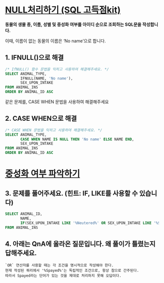 # [NULL처리하기 (SQL 고득점kit)](https://school.programmers.co.kr/learn/courses/30/lessons/59410)

**동물의 생물 종, 이름, 성별 및 중성화 여부를 아이디 순으로 조회하는 SQL문을 작성합니다.**

이때, 이름이 없는 동물의 이름은 ‘No name’으로 합니다.

## 1. IFNULL()으로 해결

```sql
/* IfNULL() 함수 문법을 익히고 사용하여 해결해주세요. */
SELECT ANIMAL_TYPE,
       IFNULL(NAME, 'No name'),
       SEX_UPON_INTAKE
FROM ANIMAL_INS
ORDER BY ANIMAL_ID ASC
```

같은 문제를, CASE WHEN 문법을 사용하여 해결해주세요

## 2. CASE WHEN으로 해결

```sql
/* CASE WHEN 문법을 익히고 사용하여 해결해주세요. */
SELECT ANIMAL_TYPE,
       CASE WHEN NAME IS NULL THEN 'No name' ELSE NAME END,
       SEX_UPON_INTAKE
FROM ANIMAL_INS
ORDER BY ANIMAL_ID ASC
```

# [중성화 여부 파악하기](https://school.programmers.co.kr/learn/courses/30/lessons/59409#qna)

## 3. 문제를 풀어주세요. (힌트: IF, LIKE를 사용할 수 있습니다)

```sql
SELECT ANIMAL_ID,
       NAME,
       IF(SEX_UPON_INTAKE LIKE '%Neutered%' OR SEX_UPON_INTAKE LIKE '%Spayed%', 'O', 'X') AS 중성화
FROM ANIMAL_INS
```

## 4. 아래는 QnA에 올라온 질문입니다. 왜 풀이가 틀렸는지 답해주세요.

[](https://school.programmers.co.kr/questions/80270)

```
`OR` 연산자를 사용할 때는 각 조건을 명시적으로 작성해야 한다.
현재 작성된 쿼리에서 '%Spayed%'는 독립적인 조건으로, 항상 참으로 간주된다.
따라서 Spayed라는 단어가 있는 것을 제대로 처리하지 못해 오답이다.
```